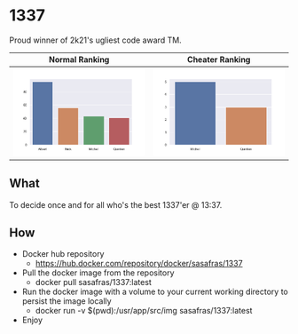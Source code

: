 # 1337
Proud winner of 2k21's ugliest code award TM.

Normal Ranking             |  Cheater Ranking
:-------------------------:|:-------------------------:
![alt text](https://github.com/Sasafrass/1337/blob/master/img/normal.png?raw=true)  |  ![alt text](https://github.com/Sasafrass/1337/blob/master/img/cheat.png?raw=true)

## What
To decide once and for all who's the best 1337'er @ 13:37.

## How
* Docker hub repository
  * https://hub.docker.com/repository/docker/sasafras/1337
* Pull the docker image from the repository
  * docker pull sasafras/1337:latest
* Run the docker image with a volume to your current working directory to persist the image locally
  * docker run -v $(pwd):/usr/app/src/img sasafras/1337:latest
* Enjoy
